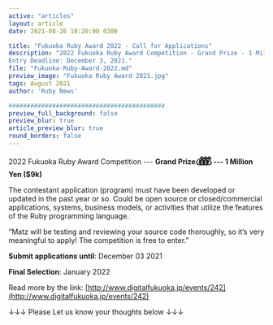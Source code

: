 ```yaml
---
active: "articles"
layout: article
date: 2021-08-26 10:20:00 0300

title: "Fukuoka Ruby Award 2022 - Call for Applications"
description: "2022 Fukuoka Ruby Award Competition - Grand Prize - 1 Million Yen ($9k)
Entry Deadline: December 3, 2021."
file: "Fukuoka-Ruby-Award-2022.md"
preview_image: "Fukuoka Ruby Award 2021.jpg"
tags: August 2021
author: 'Ruby News'

###########################################
preview_full_background: false
preview_blur: true
article_preview_blur: true
round_borders: false
---
```


2022 Fukuoka Ruby Award Competition --- <strong>Grand Prize<b style="font-size: 18px;">💰<b style="margin: 0 -10px 0 -10px">💰</b>💰</b> --- 1 Million Yen ($9k)</strong>

The contestant application (program) must have been developed or updated in the past year or so. Could be open source or closed/commercial applications, systems, business models, or activities that utilize the features of the Ruby programming language.

“Matz will be testing and reviewing your source code thoroughly, so it’s very meaningful to apply! The competition is free to enter.”

<b>Submit applications until</b>: December 03 2021

<b>Final Selection</b>: January 2022

Read more by the link: [http://www.digitalfukuoka.jp/events/242](http://www.digitalfukuoka.jp/events/242)

↓↓↓ Please Let us know your thoughts below ↓↓↓
